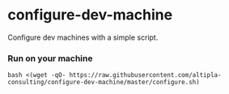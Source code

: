
# configure-dev-machine

Configure dev machines with a simple script.


### Run on your machine

```shell
bash <(wget -qO- https://raw.githubusercontent.com/altipla-consulting/configure-dev-machine/master/configure.sh)
```
